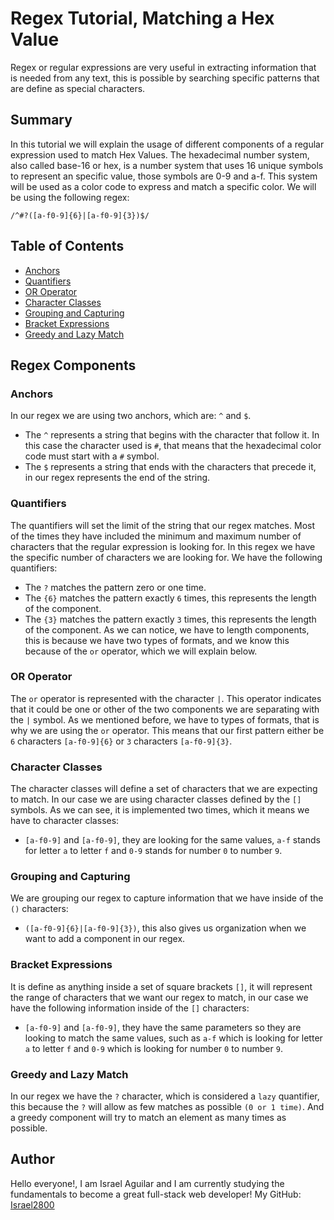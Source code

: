 # Regex Tutorial, Matching a Hex Value

Regex or regular expressions are very useful in extracting information that is needed from any text, this is possible by searching specific patterns that are define as special characters.

## Summary

In this tutorial we will explain the usage of different components of a regular expression used to match Hex Values. The hexadecimal number system, also called base-16 or hex, is a number system that uses 16 unique symbols to represent an specific value, those symbols are 0-9 and a-f. This system will be used as a color code to express and match a specific color. We will be using the following regex:
```
/^#?([a-f0-9]{6}|[a-f0-9]{3})$/
```
## Table of Contents

- [Anchors](#anchors)
- [Quantifiers](#quantifiers)
- [OR Operator](#or-operator)
- [Character Classes](#character-classes)
- [Grouping and Capturing](#grouping-and-capturing)
- [Bracket Expressions](#bracket-expressions)
- [Greedy and Lazy Match](#greedy-and-lazy-match)

## Regex Components

### Anchors
In our regex we are using two anchors, which are:
`^` and `$`.
- The `^` represents a string that begins with the character that follow it. In this case the character used is `#`, that means that the hexadecimal color code must start with a `#` symbol.
- The `$` represents a string that ends with the characters that precede it, in our regex represents the end of the string.

### Quantifiers
The quantifiers will set the limit of the string that our regex matches. Most of the times they have included the minimum and maximum number of characters that the regular expression is looking for. In this regex we have the specific number of characters we are looking for. We have the following quantifiers:
- The `?` matches the pattern zero or one time.
- The `{6}` matches the pattern exactly `6` times, this represents the length of the component.
- The `{3}` matches the pattern exactly `3` times, this represents the length of the component.
As we can notice, we have to length components, this is because we have two types of formats, and we know this because of the `or` operator, which we will explain below.

### OR Operator
The `or` operator is represented with the character `|`. This operator indicates that it could be one or other of the two components we are separating with the `|` symbol. As we mentioned before, we have to types of formats, that is why we are using the `or` operator. This means that our first pattern either be `6` characters `[a-f0-9]{6}` or `3` characters `[a-f0-9]{3}`.

### Character Classes
The character classes will define a set of characters that we are expecting to match. In our case we are using character classes defined by the `[]` symbols. As we can see, it is implemented two times, which it means we have to character classes:
- `[a-f0-9]` and `[a-f0-9]`, they are looking for the same values, `a-f` stands for letter `a` to letter `f` and `0-9` stands for number `0` to number `9`.

### Grouping and Capturing
We are grouping our regex to capture information that we have inside of the `()` characters: 
- `([a-f0-9]{6}|[a-f0-9]{3})`, this also gives us organization when we want to add a component in our regex.

### Bracket Expressions
It is define as anything inside a set of square brackets `[]`, it will represent the range of characters that we want our regex to match, in our case we have the following information inside of the `[]` characters:
- `[a-f0-9]` and `[a-f0-9]`, they have the same parameters so they are looking to match the same values, such as `a-f` which is looking for letter `a` to letter `f` and `0-9` which is looking for number `0` to number `9`.

### Greedy and Lazy Match
In our regex we have the `?` character, which is considered a `lazy` quantifier, this because the `?` will allow as few matches as possible `(0 or 1 time)`. And a greedy component will try to match an element as many times as possible.

## Author
Hello everyone!, I am Israel Aguilar and I am currently studying the fundamentals to become a great full-stack web developer!
My GitHub: [Israel2800](https://github.com/Israel2800)